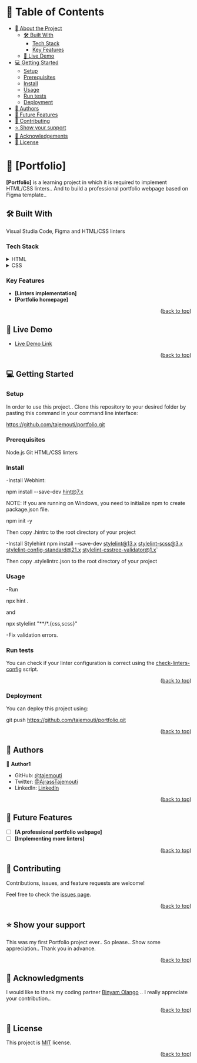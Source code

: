 <a name="readme-top"></a>

# 📗 Table of Contents

- [📖 About the Project](#about-project)
  - [🛠 Built With](#built-with)
    - [Tech Stack](#tech-stack)
    - [Key Features](#key-features)
  - [🚀 Live Demo](#live-demo)
- [💻 Getting Started](#getting-started)
  - [Setup](#setup)
  - [Prerequisites](#prerequisites)
  - [Install](#install)
  - [Usage](#usage)
  - [Run tests](#run-tests)
  - [Deployment](#deployment)
- [👥 Authors](#authors)
- [🔭 Future Features](#future-features)
- [🤝 Contributing](#contributing)
- [⭐️ Show your support](#support)
- [🙏 Acknowledgements](#acknowledgements)
- [📝 License](#license)


# 📖 [Portfolio] <a name="about-project"></a>

**[Portfolio]** is a learning project in which it is required to implement HTML/CSS linters.. And to build a professional portfolio webpage based on Figma template..

## 🛠 Built With <a name="built-with"></a>
Visual Studia Code, Figma and HTML/CSS linters 

### Tech Stack <a name="tech-stack"></a>

<details>
  <summary>HTML</summary>
</details>

<details>
  <summary>CSS</summary>
</details>

### Key Features <a name="key-features"></a>

- **[Linters implementation]**
- **[Portfolio homepage]**

<p align="right">(<a href="#readme-top">back to top</a>)</p>


## 🚀 Live Demo <a name="live-demo"></a>

- [Live Demo Link]()

<p align="right">(<a href="#readme-top">back to top</a>)</p>


## 💻 Getting Started <a name="getting-started"></a>

### Setup <a name="setup"></a>

In order to use this project.. Clone this repository to your desired folder by pasting this command in your command line interface:

  https://github.com/tajemouti/portfolio.git

### Prerequisites <a name="prerequisites"></a>

  Node.js
  Git
  HTML/CSS linters

### Install <a name="install"></a>

-Install Webhint:

  npm install --save-dev hint@7.x

NOTE: If you are running on Windows, you need to initialize npm to create package.json file.
  
  npm init -y

  Then copy .hintrc to the root directory of your project

-Install Stylehint
  npm install --save-dev stylelint@13.x stylelint-scss@3.x stylelint-config-standard@21.x stylelint-csstree-validator@1.x\`

  Then copy .stylelintrc.json to the root directory of your project


### Usage <a name="usage"></a>

-Run

npx hint .

and

npx stylelint "**/*.{css,scss}"

-Fix validation errors.

### Run tests <a name="run tests"></a>

 You can check if your linter configuration is correct using the [check-linters-config](https://github.com/microverseinc/linters-config/blob/master/scripts) script.

<p align="right">(<a href="#readme-top">back to top</a>)</p>


### Deployment

You can deploy this project using:

git push https://github.com/tajemouti/portfolio.git

<p align="right">(<a href="#readme-top">back to top</a>)</p>



## 👥 Authors <a name="authors"></a>

👤 **Author1**

- GitHub: [@tajemouti](https://github.com/tajemouti)
- Twitter: [@AjrassTajemouti](https://twitter.com/AjrassTajemouti)
- LinkedIn: [LinkedIn](https://linkedin.com/in/ajrass)

<p align="right">(<a href="#readme-top">back to top</a>)</p>


## 🔭 Future Features <a name="future-features"></a>

- [ ] **[A professional portfolio webpage]**
- [ ] **[Implementing more linters]**

<p align="right">(<a href="#readme-top">back to top</a>)</p>


## 🤝 Contributing <a name="contributing"></a>

Contributions, issues, and feature requests are welcome!

Feel free to check the [issues page](../../issues/).

<p align="right">(<a href="#readme-top">back to top</a>)</p>


## ⭐️ Show your support <a name="support"></a>

This was my first Portfolio project ever.. So please.. Show some appreciation.. Thank you in advance.

<p align="right">(<a href="#readme-top">back to top</a>)</p>


## 🙏 Acknowledgments <a name="acknowledgements"></a>

I would like to thank my coding partner [Binyam Olango](https://github.com/binyamolango) .. I really appreciate your contribution..

<p align="right">(<a href="#readme-top">back to top</a>)</p>


## 📝 License <a name="license"></a>

This project is [MIT](/LICENSE) license.

<p align="right">(<a href="#readme-top">back to top</a>)</p>